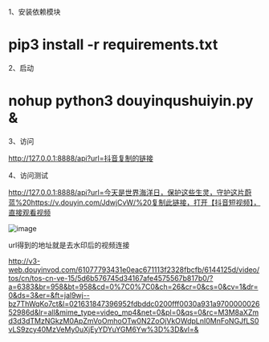1、安装依赖模块

# pip3 install -r requirements.txt

2、启动

# nohup python3 douyinqushuiyin.py &

3、访问

http://127.0.0.1:8888/api?url=抖音复制的链接

4、访问测试

http://127.0.0.1:8888/api?url=今天是世界海洋日，保护这些生灵，守护这片蔚蓝%20https://v.douyin.com/JdwjCvW/%20复制此链接，打开【抖音短视频】，直接观看视频

![image](https://user-images.githubusercontent.com/90810347/133717311-75e97f1e-7aee-4dff-a8c5-80bf6eba209c.png)

url得到的地址就是去水印后的视频连接

http://v3-web.douyinvod.com/61077793431e0eac671113f2328fbcfb/6144125d/video/tos/cn/tos-cn-ve-15/5d6b576745d34167afe4575567b817b0/?a=6383&br=958&bt=958&cd=0%7C0%7C0&ch=26&cr=0&cs=0&cv=1&dr=0&ds=3&er=&ft=jal9wj--bz7ThWqKo7ct&l=021631847396952fdbddc0200fff0030a931a970000002652986d&lr=all&mime_type=video_mp4&net=0&pl=0&qs=0&rc=M3M8aXZmd3d3dTMzNGkzM0ApZmVoOmhoOTw0N2ZoOjVkOWdpLnI0MnFoNGJfLS0vLS9zcy40MzVeMy0uXjEyYDYuYGM6Yw%3D%3D&vl=&
